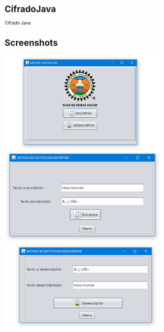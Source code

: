 # CifradoJava
Cifrado Java

# Screenshots
<p align="center">
  <img src="https://raw.githubusercontent.com/FerAnimaciones/CifradoJava/master/capturas/caps%20(1).png" alt="Captura1"/>
    <img src="https://raw.githubusercontent.com/FerAnimaciones/CifradoJava/master/capturas/caps%20(2).png" alt="Captura2"/>
  <img src="https://raw.githubusercontent.com/FerAnimaciones/CifradoJava/master/capturas/caps%20(3).png" alt="Captura3"/>
</p>